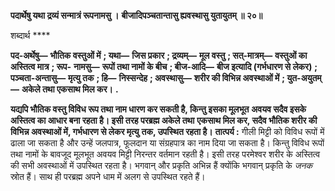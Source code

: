 **पदार्थेषु यथा द्रव्यं सन्मात्रं रूपनामसु ।** **बीजादिपञ्चतान्तासु ह्यवस्थासु युतायुतम् ॥ २०॥** 

शब्दार्थ **** 

**पद-अर्थेषु—** **भौतिक वस्तुओं में** **; यथा—** **जिस प्रकार** **; द्रव्यम्—** **मूल वस्तु** **; सत्-मात्रम्—** **वस्तुओं का अस्तित्व मात्र** **; रूप-** **नामसु—** **रूपों तथा नामों के बीच** **; बीज-आदि—** **बीज इत्यादि (गर्भधारण से लेकर)** **; पञ्चता-अन्तासु—** **मृत्यु तक** **; हि—** **निस्सन्देह** **; अवस्थासु—** **शरीर की विभिन्न अवस्थाओं में** **; युत-अयुतम्—** **अकेले तथा एकसाथ मिल कर।** **.** 

**यद्यपि भौतिक वस्तु विविध रूप तथा नाम धारण कर सकती है, किन्तु इसका मूलभूत** **अवयव सदैव इसके अस्तित्व का आधार बना रहता है। इसी तरह परब्रह्म अकेले तथा** **एकसाथ मिल कर, सदैव भौतिक शरीर की विभिन्न अवस्थाओं में, गर्भधारण से लेकर मृत्यु** **तक, उपस्थित रहता है।** **तात्पर्य :** गीली मिट्टी को विविध रूपों में ढाला जा सकता है और उन्हें जलपात्र, फूलदान या संग्रहपात्र का नाम दिया जा सकता है। किन्तु विविध रूपों तथा नामों के बावजूद मूलभूत अवयव मिट्टी निरन्तर वर्तमान रहती है। इसी तरह परमेश्वर शरीर के अस्तित्व की सभी अवस्थाओं में उपस्थित रहता है। भगवान् और प्रकृति अभिन्न हैं क्योंकि भगवान् प्रकृति के *जनक* स्रोत हैं। साथ ही परब्रह्म अपने धाम में अलग से उपस्थित रहते हैं।  